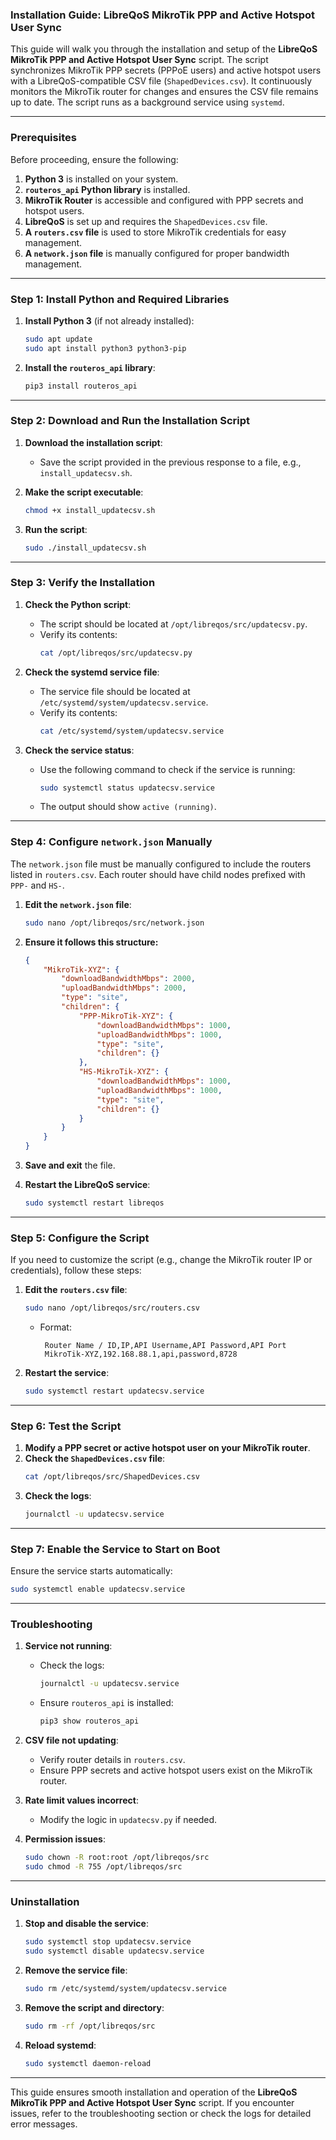 ### **Installation Guide: LibreQoS MikroTik PPP and Active Hotspot User Sync**

This guide will walk you through the installation and setup of the **LibreQoS MikroTik PPP and Active Hotspot User Sync** script. The script synchronizes MikroTik PPP secrets (PPPoE users) and active hotspot users with a LibreQoS-compatible CSV file (`ShapedDevices.csv`). It continuously monitors the MikroTik router for changes and ensures the CSV file remains up to date. The script runs as a background service using `systemd`.

---

### **Prerequisites**
Before proceeding, ensure the following:
1. **Python 3** is installed on your system.
2. **`routeros_api` Python library** is installed.
3. **MikroTik Router** is accessible and configured with PPP secrets and hotspot users.
4. **LibreQoS** is set up and requires the `ShapedDevices.csv` file.
5. **A `routers.csv` file** is used to store MikroTik credentials for easy management.
6. **A `network.json` file** is manually configured for proper bandwidth management.

---

### **Step 1: Install Python and Required Libraries**
1. **Install Python 3** (if not already installed):
   ```bash
   sudo apt update
   sudo apt install python3 python3-pip
   ```

2. **Install the `routeros_api` library**:
   ```bash
   pip3 install routeros_api
   ```

---

### **Step 2: Download and Run the Installation Script**
1. **Download the installation script**:
   - Save the script provided in the previous response to a file, e.g., `install_updatecsv.sh`.

2. **Make the script executable**:
   ```bash
   chmod +x install_updatecsv.sh
   ```

3. **Run the script**:
   ```bash
   sudo ./install_updatecsv.sh
   ```

---

### **Step 3: Verify the Installation**
1. **Check the Python script**:
   - The script should be located at `/opt/libreqos/src/updatecsv.py`.
   - Verify its contents:
     ```bash
     cat /opt/libreqos/src/updatecsv.py
     ```

2. **Check the systemd service file**:
   - The service file should be located at `/etc/systemd/system/updatecsv.service`.
   - Verify its contents:
     ```bash
     cat /etc/systemd/system/updatecsv.service
     ```

3. **Check the service status**:
   - Use the following command to check if the service is running:
     ```bash
     sudo systemctl status updatecsv.service
     ```
   - The output should show `active (running)`.

---

### **Step 4: Configure `network.json` Manually**
The `network.json` file must be manually configured to include the routers listed in `routers.csv`. Each router should have child nodes prefixed with `PPP-` and `HS-`.

1. **Edit the `network.json` file**:
   ```bash
   sudo nano /opt/libreqos/src/network.json
   ```

2. **Ensure it follows this structure:**
   ```json
   {
       "MikroTik-XYZ": {
           "downloadBandwidthMbps": 2000,
           "uploadBandwidthMbps": 2000,
           "type": "site",
           "children": {
               "PPP-MikroTik-XYZ": {
                   "downloadBandwidthMbps": 1000,
                   "uploadBandwidthMbps": 1000,
                   "type": "site",
                   "children": {}
               },
               "HS-MikroTik-XYZ": {
                   "downloadBandwidthMbps": 1000,
                   "uploadBandwidthMbps": 1000,
                   "type": "site",
                   "children": {}
               }
           }
       }
   }
   ```

3. **Save and exit** the file.

4. **Restart the LibreQoS service**:
   ```bash
   sudo systemctl restart libreqos
   ```

---

### **Step 5: Configure the Script**
If you need to customize the script (e.g., change the MikroTik router IP or credentials), follow these steps:

1. **Edit the `routers.csv` file**:
   ```bash
   sudo nano /opt/libreqos/src/routers.csv
   ```
   - Format:
     ```csv
      Router Name / ID,IP,API Username,API Password,API Port
      MikroTik-XYZ,192.168.88.1,api,password,8728
     ```

2. **Restart the service**:
   ```bash
   sudo systemctl restart updatecsv.service
   ```

---

### **Step 6: Test the Script**
1. **Modify a PPP secret or active hotspot user on your MikroTik router**.
2. **Check the `ShapedDevices.csv` file**:
   ```bash
   cat /opt/libreqos/src/ShapedDevices.csv
   ```
3. **Check the logs**:
   ```bash
   journalctl -u updatecsv.service
   ```

---

### **Step 7: Enable the Service to Start on Boot**
Ensure the service starts automatically:
```bash
sudo systemctl enable updatecsv.service
```

---

### **Troubleshooting**
1. **Service not running**:
   - Check the logs:
     ```bash
     journalctl -u updatecsv.service
     ```
   - Ensure `routeros_api` is installed:
     ```bash
     pip3 show routeros_api
     ```

2. **CSV file not updating**:
   - Verify router details in `routers.csv`.
   - Ensure PPP secrets and active hotspot users exist on the MikroTik router.

3. **Rate limit values incorrect**:
   - Modify the logic in `updatecsv.py` if needed.

4. **Permission issues**:
   ```bash
   sudo chown -R root:root /opt/libreqos/src
   sudo chmod -R 755 /opt/libreqos/src
   ```

---

### **Uninstallation**
1. **Stop and disable the service**:
   ```bash
   sudo systemctl stop updatecsv.service
   sudo systemctl disable updatecsv.service
   ```

2. **Remove the service file**:
   ```bash
   sudo rm /etc/systemd/system/updatecsv.service
   ```

3. **Remove the script and directory**:
   ```bash
   sudo rm -rf /opt/libreqos/src
   ```

4. **Reload systemd**:
   ```bash
   sudo systemctl daemon-reload
   ```

---

This guide ensures smooth installation and operation of the **LibreQoS MikroTik PPP and Active Hotspot User Sync** script. If you encounter issues, refer to the troubleshooting section or check the logs for detailed error messages.

